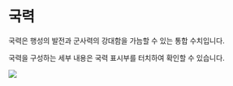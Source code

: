 # 국력

 국력은 행성의 발전과 군사력의 강대함을 가늠할 수 있는 통합 수치입니다.

국력을 구성하는 세부 내용은 국력 표시부를 터치하여 확인할 수 있습니다.

![](http://astrokings.s3.amazonaws.com/html/img/help/802_001nationalpower.jpg)